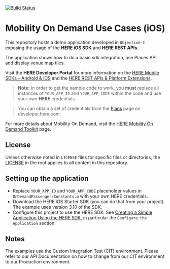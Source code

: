 [![Build Status](https://travis-ci.com/heremaps/mobility-on-demand-use-cases-ios.svg?branch=master)](https://travis-ci.com/heremaps/mobility-on-demand-use-cases-ios)

# Mobility On Demand Use Cases (iOS)

This repository hosts a demo application developed in `Objective-C` exposing the usage of the **HERE iOS SDK** and **HERE REST APIs**.

The application shows how to do a basic sdk integration, use Places API and display venue map tiles.

Visit the **HERE Developer Portal** for more information on the [HERE Mobile SDKs – Android & iOS](https://developer.here.com/develop/mobile-sdks) and the [HERE REST APIs & Platform Extensions](https://developer.here.com/develop/rest-apis).

> **Note:** In order to get the sample code to work, you **must** replace all instances of `YOUR_APP_ID` and `YOUR_APP_CODE` within the code and use your own **HERE** credentials.

> You can obtain a set of credentials from the [Plans](https://developer.here.com/plans) page on developer.here.com.

For more details about Mobility On Demand, visit the [HERE Mobility On Demand Toolkit](https://developer.here.com/mobility-on-demand-toolkit/documentation/topics/overview.html) page.

## License

Unless otherwise noted in `LICENSE` files for specific files or directories, the [LICENSE](LICENSE) in the root applies to all content in this repository.

## Setting up the application

* Replace `YOUR_APP_ID` and `YOUR_APP_CODE` placeholder values in `OnDemandPassenger/Constants.m` with your own HERE credentials.
* Download the HERE iOS Starter SDK (you can do that from your project). The example uses *version 3.10* of the SDK.
* Configure this project to use the HERE SDK. See [Creating a Simple Application Using the HERE SDK](https://developer.here.com/mobile-sdks/documentation/ios/topics/app-simple.html), in particular the `Configure the Application` section.

## Notes

The examples use the Custom Integration Test (CIT) environment.
Please refer to our API Documentation on how to change from our CIT environment to our Production environment.
